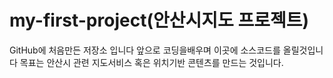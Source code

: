 # my-first-project(안산시지도 프로젝트)
GitHub에 처음만든 저장소 입니다
앞으로 코딩을배우며 이곳에 소스코드를 올릴것입니다
목표는 안산시 관련 지도서비스 혹은 위치기반 콘텐츠를 만드는 것입니다.
